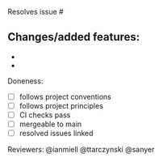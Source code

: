 Resolves issue #

Changes/added features:
-
-
-

Doneness:
- [ ] follows project conventions
- [ ] follows project principles
- [ ] CI checks pass
- [ ] mergeable to main
- [ ] resolved issues linked

Reviewers:
@ianmiell
@ttarczynski
@sanyer
